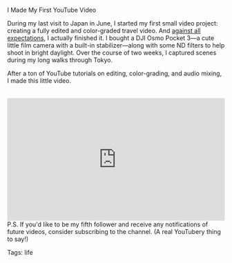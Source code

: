 I Made My First YouTube Video

During my last visit to Japan in June, I started my first small video project: creating a fully edited and color-graded travel video. And [against all expectations](./sharing-counts.html), I actually finished it. I bought a DJI Osmo Pocket 3—a cute little film camera with a built-in stabilizer—along with some ND filters to help shoot in bright daylight. Over the course of two weeks, I captured scenes during my long walks through Tokyo.

After a ton of YouTube tutorials on editing, color-grading, and audio mixing, I made this little video.

<div style="position: relative; padding-bottom: 56.25%; height: 0; overflow: hidden; margin-top: 2rem;">
    <iframe 
        style="position: absolute; top: 0; left: 0; width: 100%; height: 100%;" 
        src="https://www.youtube.com/embed/Vi9HIfsZ5aA" 
        title="YouTube video player" 
        frameborder="0" 
        allow="accelerometer; autoplay; clipboard-write; encrypted-media; gyroscope; picture-in-picture; web-share" 
        allowfullscreen>
    </iframe>
</div>
P.S. If you'd like to be my fifth follower and receive any notifications of future videos, consider subscribing to the channel. (A real YouTubery thing to say!)

Tags: life